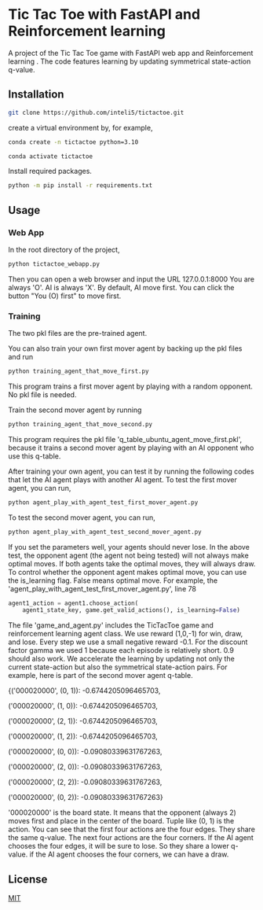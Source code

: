 # Tic Tac Toe with FastAPI and Reinforcement learning

A project of the Tic Tac Toe game with FastAPI web app and Reinforcement learning . The code features learning by updating symmetrical state-action q-value.

## Installation

```bash
git clone https://github.com/inteli5/tictactoe.git
```
create a virtual environment by, for example, 

```bash
conda create -n tictactoe python=3.10

```

```bash
conda activate tictactoe
```


Install required packages.
```bash
python -m pip install -r requirements.txt
```


## Usage


### Web App

In the root directory of the project,
```bash
python tictactoe_webapp.py
```
Then you can open a web browser and input the URL 127.0.0.1:8000
You are always 'O'. AI is always 'X'.
By default, AI move first. You can click the button "You (O) first" to move first.


### Training

The two pkl files are the pre-trained agent.

You can also train your own first mover agent by backing up the pkl files and run
```bash
python training_agent_that_move_first.py
```
This program trains a first mover agent by playing with a random opponent. No pkl file is needed.

Train the second mover agent by running
```bash
python training_agent_that_move_second.py
```
This program requires the pkl file 'q_table_ubuntu_agent_move_first.pkl', because it trains a second mover agent by playing with an AI opponent who use this q-table.

After training your own agent, you can test it by running the following codes that let the AI agent plays with another AI agent.
To test the first mover agent, you can run,
```bash
python agent_play_with_agent_test_first_mover_agent.py
```
To test the second mover agent, you can run,
```bash
python agent_play_with_agent_test_second_mover_agent.py
```
If you set the parameters well, your agents should never lose. 
In the above test, the opponent agent (the agent not being tested) will not always make optimal moves. 
If both agents take the optimal moves, they will always draw.
To control whether the opponent agent makes optimal move, you can use the is_learning flag. False means optimal move.
For example, the 'agent_play_with_agent_test_first_mover_agent.py', line 78
```python
agent1_action = agent1.choose_action(
    agent1_state_key, game.get_valid_actions(), is_learning=False)
```

The file 'game_and_agent.py' includes the TicTacToe game and reinforcement learning agent class. 
We use reward (1,0,-1) for win, draw, and lose.
Every step we use a small negative reward -0.1.
For the discount factor gamma we used 1 because each episode is relatively short. 0.9 should also work. 
We accelerate the learning by updating not only the current state-action but also the symmetrical state-action pairs.
For example, here is part of the second mover agent q-table.

{('000020000', (0, 1)): -0.6744205096465703,

 ('000020000', (1, 0)): -0.6744205096465703,

 ('000020000', (2, 1)): -0.6744205096465703,

 ('000020000', (1, 2)): -0.6744205096465703,

 ('000020000', (0, 0)): -0.09080339631767263,

 ('000020000', (2, 0)): -0.09080339631767263,

 ('000020000', (2, 2)): -0.09080339631767263,

 ('000020000', (0, 2)): -0.09080339631767263}

'000020000' is the board state. It means that the opponent (always 2) moves first and place in the center of the board. Tuple like (0, 1) is the action. You can see that the first four actions are the four edges. They share the same q-value. The next four actions are the four corners. 
If the AI agent chooses the four edges, it will be sure to lose. So they share a lower q-value.
if the AI agent chooses the four corners, we can have a draw.

## License

[MIT](https://choosealicense.com/licenses/mit/)